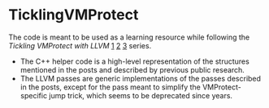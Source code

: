 # TicklingVMProtect

The code is meant to be used as a learning resource while following the _Tickling VMProtect with LLVM_ [1](https://secret.club/2021/09/08/vmprotect-llvm-lifting-1.html) [2](https://secret.club/2021/09/08/vmprotect-llvm-lifting-1.html) [3](https://secret.club/2021/09/08/vmprotect-llvm-lifting-1.html) series.

- The C++ helper code is a high-level representation of the structures mentioned in the posts and described by previous public research.
- The LLVM passes are generic implementations of the passes described in the posts, except for the pass meant to simplify the VMProtect-specific jump trick, which seems to be deprecated since years.